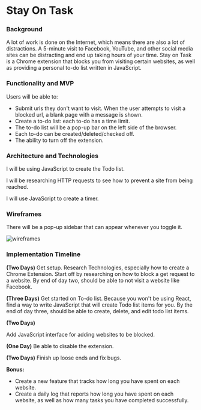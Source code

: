 # Stay On Task


### Background

A lot of work is done on the Internet, which means there are also a lot of distractions. A 5-minute visit to Facebook, YouTube, and other social media sites can be distracting and end up taking hours of your time. Stay on Task is a Chrome extension that blocks you from visiting certain websites, as well as providing a personal to-do list written in JavaScript.


### Functionality and MVP

Users will be able to:
- Submit urls they don't want to visit. When the user attempts to visit a blocked url, a blank page with a message is shown.
- Create a to-do list: each to-do has a time limit.
- The to-do list will be a pop-up bar on the left side of the browser.
- Each to-do can be created/deleted/checked off.
- The ability to turn off the extension.


### Architecture and Technologies

I will be using JavaScript to create the Todo list.

I will be researching HTTP requests to see how to prevent a site from being reached.

I will use JavaScript to create a timer.

### Wireframes

There will be a pop-up sidebar that can appear whenever you toggle it.

![wireframes](/docs/wireframes/StayOnTask.png)

### Implementation Timeline

**(Two Days)**
Get setup. Research Technologies, especially how to create a Chrome Extension. Start off by researching on how to block a get request to a website. By end of day two, should be able to not visit a website like Facebook.

**(Three Days)**
Get started on To-do list. Because you won't be using React, find a way to write JavaScript that will create Todo list items for you. By the end of day three, should be able to create, delete, and edit todo list items.

**(Two Days)**

Add JavaScript interface for adding websites to be blocked.

**(One Day)**
Be able to disable the extension.

**(Two Days)**
Finish up loose ends and fix bugs.

**Bonus:**
- Create a new feature that tracks how long you have spent on each website.
- Create a daily log that reports how long you have spent on each website, as well as how many tasks you have completed successfully.
